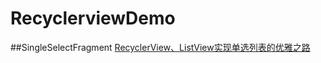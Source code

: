 # RecyclerviewDemo

##SingleSelectFragment
[RecyclerView、ListView实现单选列表的优雅之路](http://blog.csdn.net/zxt0601/article/details/52703280)

